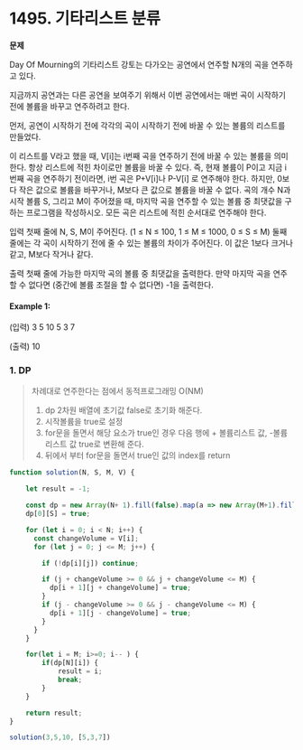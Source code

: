 # 1495. 기타리스트 분류




**문제**

Day Of Mourning의 기타리스트 강토는 다가오는 공연에서 연주할 N개의 곡을 연주하고 있다.

지금까지 공연과는 다른 공연을 보여주기 위해서 이번 공연에서는 매번 곡이 시작하기 전에 볼륨을 바꾸고 연주하려고 한다.

먼저, 공연이 시작하기 전에 각각의 곡이 시작하기 전에 바꿀 수 있는 볼륨의 리스트를 만들었다.

이 리스트를 V라고 했을 때, V[i]는 i번째 곡을 연주하기 전에 바꿀 수 있는 볼륨을 의미한다.
항상 리스트에 적힌 차이로만 볼륨을 바꿀 수 있다. 즉, 현재 볼륨이 P이고 지금 i번째 곡을 연주하기 전이라면,
i번 곡은 P+V[i]나 P-V[i] 로 연주해야 한다. 하지만, 0보다 작은 값으로 볼륨을 바꾸거나, M보다 큰 값으로 볼륨을 바꿀 수 없다.
곡의 개수 N과 시작 볼륨 S, 그리고 M이 주어졌을 때, 마지막 곡을 연주할 수 있는 볼륨 중 최댓값을 구하는 프로그램을 작성하시오.
모든 곡은 리스트에 적힌 순서대로 연주해야 한다.

입력
첫째 줄에 N, S, M이 주어진다. (1 ≤ N ≤ 100, 1 ≤ M ≤ 1000, 0 ≤ S ≤ M) 
둘째 줄에는 각 곡이 시작하기 전에 줄 수 있는 볼륨의 차이가 주어진다. 이 값은 1보다 크거나 같고, M보다 작거나 같다.

출력
첫째 줄에 가능한 마지막 곡의 볼륨 중 최댓값을 출력한다. 만약 마지막 곡을 연주할 수 없다면 (중간에 볼륨 조절을 할 수 없다면) -1을 출력한다. 


#### Example 1:

(입력)
3 5 10
5 3 7

(출력)
10

### 1. DP
> 차례대로 연주한다는 점에서 동적프로그래밍 O(NM)
> 1. dp 2차원 배열에 초기값 false로 초기화 해준다.
> 2. 시작볼륨을 true로 설정
> 3. for문을 돌면서 해당 요소가 true인 경우 다음 행에 + 볼륨리스트 값, -볼륨리스트 값 true로 변환해 준다.
> 4. 뒤에서 부터 for문을 돌면서 true인 값의 index를 return


~~~javascript
function solution(N, S, M, V) {

    let result = -1;

    const dp = new Array(N+ 1).fill(false).map(a => new Array(M+1).fill(false));
    dp[0][S] = true;

    for (let i = 0; i < N; i++) {
      const changeVolume = V[i];
      for (let j = 0; j <= M; j++) {

        if (!dp[i][j]) continue;

        if (j + changeVolume >= 0 && j + changeVolume <= M) {
          dp[i + 1][j + changeVolume] = true;
        }
        if (j - changeVolume >= 0 && j - changeVolume <= M) {
          dp[i + 1][j - changeVolume] = true;
        }
      }
    }

    for(let i = M; i>=0; i-- ) {
        if(dp[N][i]) {
            result = i;
            break;
        }
    }

    return result;
}

solution(3,5,10, [5,3,7])
~~~
